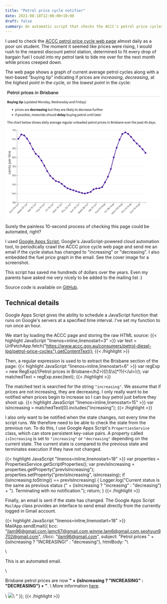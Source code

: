 ```yaml
---
title: "Petrol price cycle notifier"
date: 2021-08-18T12:00:00+10:00
draft: false
summary: An automatic script that checks the ACCC's petrol price cycles website and sends an email notification if the price cycle stage has changed. 
---
```


I used to check the [ACCC petrol price cycle web page](https://www.accc.gov.au/consumers/petrol-diesel-lpg/petrol-price-cycles) almost daily as a poor uni student. The moment it seemed like prices were rising, I would rush to the nearest discount petrol station, determined to fit every drop of bargain fuel I could into my petrol tank to tide me over for the next month while prices creeped down.

The web page shows a graph of current average petrol cycles along with a text-based "buying tip" indicating if prices are *increasing*, *decreasing*, at the *highest point* in the cycle, or the *lowest point* in the cycle:

![ACCC website](accc-website.png)

Surely the painless 10-second process of checking this page could be automated, right? 

I used [Google Apps Script](https://script.google.com), Google's JavaScript-powered cloud automation tool, to periodically crawl the ACCC price cycle web page and send me an email if the cycle status has changed to "increasing" or "decreasing". I also embedded the fuel price graph in the email. See the cover image for a screenshot.

This script has saved me hundreds of dollars over the years. Even my parents have asked me very nicely to be added to the mailing list :)

Source code is available on [GitHub](https://github.com/jarodlam/petrol-price-cycle-notification).

## Technical details
Google Apps Script gives the ability to schedule a JavaScript function that runs on Google's servers at a specified time interval. I've set my function to run once an hour.

We start by loading the ACCC page and storing the raw HTML source:
{{< highlight JavaScript "linenos=inline,linenostart=3" >}}
var text = UrlFetchApp.fetch("https://www.accc.gov.au/consumers/petrol-diesel-lpg/petrol-price-cycles").getContentText();
{{< /highlight >}}

Then, a regular expression is used to to extract the Brisbane section of the page:
{{< highlight JavaScript "linenos=inline,linenostart=6" >}}
var regExp = new RegExp(/(Petrol prices in Brisbane<\/h2>)([\S\s]*?)(<\/ul>)/);
var matchedText = regExp.exec(text);
{{< /highlight >}}

The matched text is searched for the string `"increasing"`. We assume that if prices are not increasing, they are decreasing. I only really want to be notified when prices begin to increase so I can buy petrol just before they shoot up. 
{{< highlight JavaScript "linenos=inline,linenostart=15" >}}
var isIncreasing = matchedText[0].includes("increasing");
{{< /highlight >}}

I also only want to be notified when the state changes, not every time the script runs. We therefore need to be able to check the state from the previous run. To do this, I use Google Apps Script's `PropertiesService` class, which can store persistent key-value pairs. A property called `isIncreasing` is set to `"increasing"` or `"decreasing"` depending on the current state. The current state is compared to the previous state and terminates execution if they have not changed.

{{< highlight JavaScript "linenos=inline,linenostart=18" >}}
var properties = PropertiesService.getScriptProperties();
var prevIsIncreasing = properties.getProperty("prevIsIncreasing");
properties.setProperty("prevIsIncreasing", isIncreasing);
if (isIncreasing.toString() == prevIsIncreasing) {
  Logger.log("Current status is the same as previous status (" + (isIncreasing ? "increasing" : "decreasing") + "). Terminating with no notification.");
  return;
}
{{< /highlight >}}

Finally, an email is sent if the state has changed. The Google Apps Script `MailApp` class provides an interface to send email directly from the currently logged in Gmail account.

{{< highlight JavaScript "linenos=inline,linenostart=18" >}}
MailApp.sendEmail({
  bcc: "jlam96@gmail.com,lamc67@gmail.com,winnie.lam6@gmail.com,seohyun9702@gmail.com",
  //bcc: "jlam96@gmail.com",
  subject: "Petrol prices " + (isIncreasing ? "INCREASING!" : "decreasing"),
  htmlBody: "\
<!doctype html><html><body>\
<p>This is an automated email.</p>\
<p>Brisbane petrol prices are now <b>" + (isIncreasing ? "INCREASING" : "DECREASING") + "</b>. \
More information <a href='https://www.accc.gov.au/consumers/petrol-diesel-lpg/petrol-price-cycles#petrol-prices-in-brisbane'>here</a>.</p>\
<img src='https://www.src.gov.au/sites/www.accc.gov.au/files/fuelwatch/brisbane-ulp.png' style='max-width:100%'>\
</body></html>"
});
{{< /highlight >}}